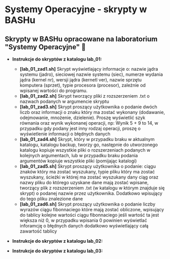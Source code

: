 # Systemy Operacyjne - skrypty w BASHu

## Skrypty w BASHu opracowane na laboratorium "Systemy Operacyjne" 🥰

- <strong>Instrukcje do skryptów z katalogu lab_01:</strong>
  - <strong>[lab_01_zad1.sh]</strong> Skrypt wyświetlający informacje o: nazwie jądra systemu (jadro), sieciowej nazwie systemu (siec), numerze wydania jądra (kernel nr), wersji jądra (kernetl ver), nazwie sprzętu komputera (sprzet), typie procesora (procesor), zależnie od wpisanej wartości do programu.
  - <strong>[lab_01_zad2.sh]</strong> Skrypt tworzący pliki z rozszerzeniem .txt o nazwach podanych w argumencie skryptu
  - <strong>[lab_01_zad3.sh]</strong> Skrypt proszący użytkownika o podanie dwóch liczb oraz informacji o znaku który ma zostać wykonany (dodawanie, odejmowanie, mnożenie, dzielenie). Proszę wyświetlić szyk równania oraz wynik wykonanej operacji, np: Wynik 5 + 9 to 14, w przypadku gdy podany jest inny rodzaj operacji, proszę o wyświetlenie informacji o
błędnych danych
  - <strong>[lab_01_zad4.sh]</strong> Skrypt, który w przypadku braku w aktualnym katalogu, katalogu backup, tworzy go, następnie do utworzonego katalogu kopiuje wszystkie pliki o rozszerzeniach podanych w kolejnych argumentach, lub w przypadku braku podania argumentów kopiuje wszystkie pliki (pomijając katalogi)
  - <strong>[lab_01_zad5.sh]</strong> Skrypt proszący użytkownika o podanie: ciągu znaków który ma zostać wyszukany, typie pliku który ma zostać wyszukany, ścieżki w której ma zostać wyszukany dany ciąg oraz nazwy pliku do którego uzyskane dane mają zostać wpisane, tworzący plik z rozszerzeniem .txt (w katalogu w którym znajduje się skrypt) o podanej nazwie przez użytkownika. Dodatkowo wpisujący do tego pliku znalezione dane
  - <strong>[lab_01_zad6.sh]</strong> Skrypt proszący użytkownika o podanie liczby wyrazów ciągu fibonnaciego które mają zostać obliczone, wpisujący do tablicy kolejne wartości ciągu fibonnaciego jeśli wartość ta jest większa niż 0, w przypadku wpisania 0 powinien wyświetlać inforamcję o błędnych danych dodatkowo wyświetlający całą zawartość tablicy
- <strong>Instrukcje do skryptów z katalogu lab_02:</strong>

- <strong>Instrukcje do skryptów z katalogu lab_03:</strong>
